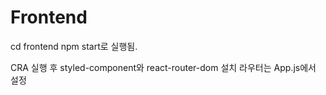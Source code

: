 # Frontend

cd frontend
npm start로 실행됨.

CRA 실행 후 styled-component와 react-router-dom 설치
라우터는 App.js에서 설정
